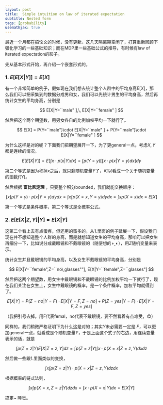 ```yaml
---
layout: post
title:  Simple intuition on law of iterated expectation
subtitle: Nested form
tags: [probability]
usemathjax: true
---
```


最近一个月都在搞论文的时候，没有更新。这几天隔离期空闲了，打算重新回顾下强化学习的一些基础知识；而在MDP里一些基础公式的推导，有时候有law of iterated expectation的影子。

先从基本形式开始，再介绍一个嵌套形式的。

### 1. $E[E[X|Y]] = E[X]$

有一个非常简单的例子，假如现在我们想去统计整个人群中的平均身高$E[X]$，那么我们可以把采集到的数据分成男和女，我们可以先统计男生的平均身高，然后再统计女生的平均身高，分别是


$$
E[X|Y=``male" ],\, E[X|Y=``female" ]
$$


然后把这个两个期望数，用男女各自的比例加权平均一下就行了。


$$
E[X] = P(Y=``male")\cdot E[X|Y=``male" ] + P(Y=``male")\cdot E[X|Y=``female" ]
$$


为什么这样是对的呢？下面我们把期望展开一下，为了更general一点，考虑$X,Y$都是连续的情况。


$$
E[E[X|Y]] = E\left[ \int{x\cdot p(x|Y)dx} \right] = \int{p(Y=y)\left[\int{x\cdot p(x|Y=y)dx}\right]dy}
$$


第二个等式是因为积掉$x$之后，就只剩随机变量$Y$了，可以看成一个关于随机变量的函数$f(Y)$。

然后根据 **富比尼定理** ，只要整个积分bounded，我们就能交换顺序：


$$
\int{x} \int{p(Y=y)\cdot p(x|Y=y)dy}dx = \int{x} \int{p(X=x,Y=y)dy}dx = \int{x } p(X=x)dx = E[X]
$$


第一个等式是条件概率，第二个等式是全概率公式。



### 2. $E[E[X|Z,Y]|Y] = E[X|Y]$

这第二个看上去有点蛋疼，但还用的蛮多的。从1.里面的例子延展一下，假设我们现在并不想知道整个人群的身高，而是就想知道女生的平均身高，那咱可以把女生再细分一下，比如说分成戴眼镜和不戴眼镜的（随便想的◑ˍ◐），用$Z$随机变量来表示。

统计女生并且戴眼镜的平均身高，以及女生不戴眼镜的平均身高，分别是


$$
E[X|Y=``female",Z=``no\,glasses""], E[X|Y=``female",Z=``glasses"]
$$


然后把这两个期望数，用女生中戴眼镜和不戴眼镜的比例加权平均一下就行了，现在我们关注在女生上，女生中戴眼镜的概率，是一个条件概率，加权平均就得到了。


$$
E[X|Y] = P(Z=no|Y=F)\cdot E[X|Y=F,Z=no] + P(Z=yes|Y=F)\cdot E[X|Y=F,Z=yes]
$$


（我把引号去掉，用F代表femal，no代表不戴眼镜，要不然看着有点难受，😋）

同样的，我们稍微严格证明下为什么这是对的；其实$Y$未必需要一定是 $F$，可以更加general一点，就看成是个随机变量$Y$，于是上面这个式子的右边，用连续变量表示的话，就是


$$
\int{p(Z=z|Y) E[X|Z=z,Y]dz} = \int{p(Z=z|Y) \int{x\cdot p(X=x|Z=z,Y)dx}dz}
$$


然后做一些跟1.里面类似的变换，


$$
\int{x\int{p(Z=z|Y)\cdot p(X=x|Z=z,Y)dz}dx}
$$


根据概率的链式法则，


$$
\int{x\int{ p(X=x,Z=z|Y) dz}dx} = \int{x\cdot p(X=x|Y)dx} = E[X|Y]
$$


搞定~ 睡觉。